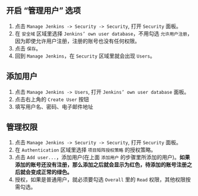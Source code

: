 ## 开启 “管理用户” 选项

1. 点击 ```Manage Jenkins -> Security -> Security```, 打开 ```Security``` 面板。
2. 在 ```安全域``` 区域里选择 ```Jenkins’ own user database```，不用勾选 ```允许用户注册```，因为即使允许用户注册，注册的账号也没有任何权限。
3. 点击 ```保存```。
4. 回到 ```Manage Jenkins```，在 ```Security``` 区域里就会出现 ```Users```。

## 添加用户

1. 点击 ```Manage Jenkins -> Users```, 打开 ```Jenkins’ own user database``` 面板。
2. 点击右上角的 ```Create User``` 按钮
3. 填写用户名、密码、电子邮件地址

## 管理权限

1. 点击 ```Manage Jenkins -> Security -> Security```, 打开 ```Security``` 面板。
2. 在 ```Authentication``` 区域里选择 ```项目矩阵授权策略``` 的授权策略。
3. 点击 ```Add user...```，添加用户(在上面 ```添加用户``` 的步骤里所添加的用户)。**如果添加的账号还没有注册，那么添加之后就会显示为红色，待添加的账号注册之后就会变成正常的绿色。**
4. 授权，如果是普通用户，就必须要勾选 ```Overall``` 里的 ```Read``` 权限，其他权限按需勾选。

